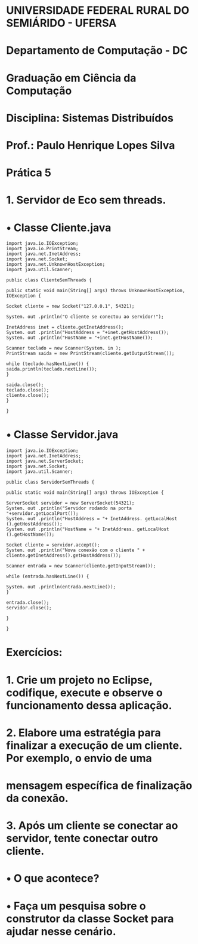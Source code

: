 # UNIVERSIDADE FEDERAL RURAL DO SEMIÁRIDO - UFERSA

# Departamento de Computação - DC

# Graduação em Ciência da Computação

# Disciplina: Sistemas Distribuídos

# Prof.: Paulo Henrique Lopes Silva

# Prática 5

# 1. Servidor de Eco sem threads.

# • Classe Cliente.java

```
import java.io.IOException;
import java.io.PrintStream;
import java.net.InetAddress;
import java.net.Socket;
import java.net.UnknownHostException;
import java.util.Scanner;
```
```
public class ClienteSemThreads {
```
```
public static void main(String[] args) throws UnknownHostException, IOException {
```
```
Socket cliente = new Socket("127.0.0.1", 54321);
```
```
System. out .println("O cliente se conectou ao servidor!");
```
```
InetAddress inet = cliente.getInetAddress();
System. out .println("HostAddress = "+inet.getHostAddress());
System. out .println("HostName = "+inet.getHostName());
```
```
Scanner teclado = new Scanner(System. in );
PrintStream saida = new PrintStream(cliente.getOutputStream());
```
```
while (teclado.hasNextLine()) {
saida.println(teclado.nextLine());
}
```
```
saida.close();
teclado.close();
cliente.close();
}
```
```
}
```
# • Classe Servidor.java

```
import java.io.IOException;
import java.net.InetAddress;
import java.net.ServerSocket;
import java.net.Socket;
import java.util.Scanner;
```
```
public class ServidorSemThreads {
```

```
public static void main(String[] args) throws IOException {
```
```
ServerSocket servidor = new ServerSocket(54321);
System. out .println("Servidor rodando na porta "+servidor.getLocalPort());
System. out .println("HostAddress = "+ InetAddress. getLocalHost ().getHostAddress());
System. out .println("HostName = "+ InetAddress. getLocalHost ().getHostName());
```
```
Socket cliente = servidor.accept();
System. out .println("Nova conexão com o cliente " + cliente.getInetAddress().getHostAddress());
```
```
Scanner entrada = new Scanner(cliente.getInputStream());
```
```
while (entrada.hasNextLine()) {
```
```
System. out .println(entrada.nextLine());
}
```
```
entrada.close();
servidor.close();
```
```
}
```
```
}
```
# Exercícios:

# 1. Crie um projeto no Eclipse, codifique, execute e observe o funcionamento dessa aplicação.

# 2. Elabore uma estratégia para finalizar a execução de um cliente. Por exemplo, o envio de uma

# mensagem específica de finalização da conexão.

# 3. Após um cliente se conectar ao servidor, tente conectar outro cliente.

# • O que acontece?

# • Faça um pesquisa sobre o construtor da classe Socket para ajudar nesse cenário.


